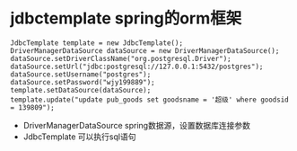 # jdbctemplate spring的orm框架
    JdbcTemplate template = new JdbcTemplate();
    DriverManagerDataSource dataSource = new DriverManagerDataSource();
    dataSource.setDriverClassName("org.postgresql.Driver");
    dataSource.setUrl("jdbc:postgresql://127.0.0.1:5432/postgres");
    dataSource.setUsername("postgres");
    dataSource.setPassword("wjy199889");
    template.setDataSource(dataSource);
    template.update("update pub_goods set goodsname = '超级' where goodsid = 139809");
* DriverManagerDataSource spring数据源，设置数据库连接参数
* JdbcTemplate 可以执行sql语句
    
